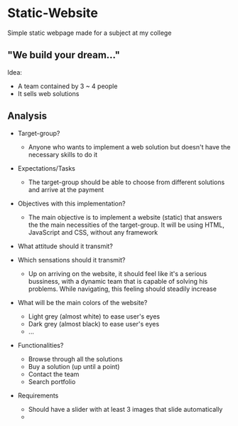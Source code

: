# Static-Website
Simple static webpage made for a subject at my college

## "We build your dream..."
Idea:
- A team contained by 3 ~ 4 people
- It sells web solutions

## Analysis
- Target-group?
  - Anyone who wants to implement a web solution but doesn't have the necessary skills to do it
- Expectations/Tasks
  - The target-group should be able to choose from different solutions and arrive at the payment
- Objectives with this implementation?
  - The main objective is to implement a website (static) that answers the the main necessities of the target-group. It will be using HTML, JavaScript and CSS, without any framework
- What attitude should it transmit?

- Which sensations should it transmit?
  - Up on arriving on the website, it should feel like it's a serious bussiness, with a dynamic team that is capable of solving his problems. While navigating, this feeling should steadily increase

- What will be the main colors of the website?
  - Light grey (almost white) to ease user's eyes
  - Dark grey (almost black) to ease user's eyes
  - ...

- Functionalities?
  - Browse through all the solutions
  - Buy a solution (up until a point)
  - Contact the team
  - Search portfolio

- Requirements
  - Should have a slider with at least 3 images that slide automatically
  - 
